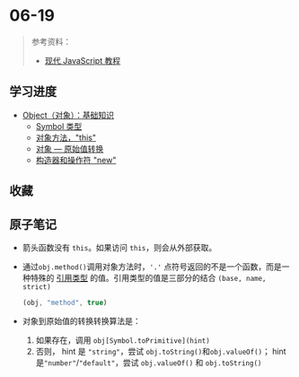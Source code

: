 # 06-19

> 参考资料：
>
> - [现代 JavaScript 教程](https://zh.javascript.info/)

## 学习进度

- [Object（对象）：基础知识](https://zh.javascript.info/object-basics)
  - [Symbol 类型](https://zh.javascript.info/symbol)
  - [对象方法，"this"](https://zh.javascript.info/object-methods)
  - [对象 — 原始值转换](https://zh.javascript.info/object-toprimitive)
  - [构造器和操作符 "new"](https://zh.javascript.info/constructor-new)

## 收藏

## 原子笔记

- 箭头函数没有 `this`。如果访问 `this`，则会从外部获取。

- 通过`obj.method()`调用对象方法时，`'.'` 点符号返回的不是一个函数，而是一种特殊的 [引用类型](https://tc39.github.io/ecma262/#sec-reference-specification-type) 的值。引用类型的值是三部分的结合 `(base, name, strict)`

  ```javascript
  (obj, "method", true)
  ```

- 对象到原始值的转换转换算法是：

  1. 如果存在，调用 `obj[Symbol.toPrimitive](hint)` 
  2. 否则， hint 是 `"string"`，尝试 `obj.toString()`和`obj.valueOf()`； hint 是`"number"`/`"default"`，尝试 `obj.valueOf()` 和 `obj.toString()`

